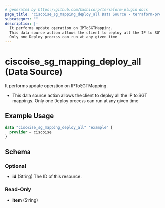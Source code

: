 ```yaml
---
# generated by https://github.com/hashicorp/terraform-plugin-docs
page_title: "ciscoise_sg_mapping_deploy_all Data Source - terraform-provider-ciscoise"
subcategory: ""
description: |-
  It performs update operation on IPToSGTMapping.
  This data source action allows the client to deploy all the IP to SGT mappings.
  Only one Deploy process can run at any given time
---
```


# ciscoise_sg_mapping_deploy_all (Data Source)

It performs update operation on IPToSGTMapping.

- This data source action allows the client to deploy all the IP to SGT mappings.
Only one Deploy process can run at any given time

## Example Usage

```terraform
data "ciscoise_sg_mapping_deploy_all" "example" {
  provider = ciscoise
}
```

<!-- schema generated by tfplugindocs -->
## Schema

### Optional

- **id** (String) The ID of this resource.

### Read-Only

- **item** (String)


